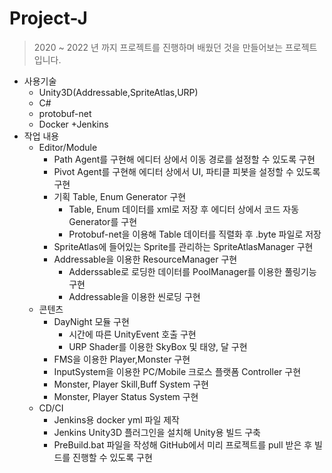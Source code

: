 # Project-J
> 2020 ~ 2022 년 까지 프로젝트를 진행하며 배웠던 것을 만들어보는 프로젝트입니다.
 + 사용기술
    + Unity3D(Addressable,SpriteAtlas,URP)
    + C#
    + protobuf-net
    + Docker
       +Jenkins
 + 작업 내용
    + Editor/Module
      + Path Agent를 구현해 에디터 상에서 이동 경로를 설정할 수 있도록 구현
      + Pivot Agent를 구현해 에디터 상에서 UI, 파티클 피봇을 설정할 수 있도록 구현
      + 기획 Table, Enum Generator 구현
         + Table, Enum 데이터를 xml로 저장 후 에디터 상에서 코드 자동 Generator를 구현
         + Protobuf-net을 이용해 Table 데이터를 직렬화 후 .byte 파일로 저장
      + SpriteAtlas에 들어있는 Sprite를 관리하는 SpriteAtlasManager 구현 
      + Addressable을 이용한 ResourceManager 구현
         + Adderssable로 로딩한 데이터를 PoolManager를 이용한 풀링기능 구현 
         + Addressable을 이용한 씬로딩 구현
    + 콘텐츠
      + DayNight 모듈 구현
         + 시간에 따른 UnityEvent 호출 구현
         + URP Shader를 이용한 SkyBox 및 태양, 달 구현
      + FMS을 이용한 Player,Monster 구현
      + InputSystem을 이용한 PC/Mobile 크로스 플랫폼 Controller 구현
      + Monster, Player Skill,Buff System 구현
      + Monster, Player Status System 구현
    + CD/CI
       + Jenkins용 docker yml 파일 제작
       + Jenkins Unity3D 플러그인을 설치해 Unity용 빌드 구축
       + PreBuild.bat 파일을 작성해 GitHub에서 미리 프로젝트를 pull 받은 후 빌드를 진행할 수 있도록 구현

     
 